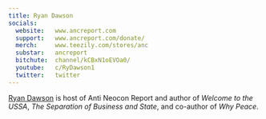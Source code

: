 ```yaml
---
title: Ryan Dawson
socials:
  website:   www.ancreport.com
  support:   www.ancreport.com/donate/
  merch:     www.teezily.com/stores/anc
  substar:   ancreport
  bitchute:  channel/kCBxN1oEVOa0/
  youtube:   c/RyDawson1
  twitter:   twitter
---
```


[Ryan Dawson](https://www.ancreport.com/ryan-dawson/) is host of Anti Neocon
Report and author of _Welcome to the USSA_, _The Separation of Business and
State_, and co-author of _Why Peace_.

